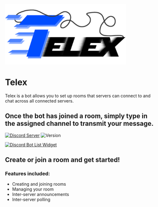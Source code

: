 <img alt='Banner' src='assets/Splash.png' width='400'>

# Telex
Telex is a bot allows you to set up rooms that servers can connect to and chat across all connected servers.

Once the bot has joined a room, simply type in the assigned channel to transmit your message.
-
[![Discord Server](https://img.shields.io/badge/-Support%20Server-b.svg?colorA=697ec4&colorB=7289da&logo=discord)](https://discord.gg/DjYykuz)
![Version](https://img.shields.io/github/package-json/v/exoRift/telex.svg?label=Version)

[![Discord Bot List Widget](https://discordbots.org/api/widget/462036425710501888.png?topcolor=4d83ff&middlecolor=004dff&usernamecolor=000000&certifiedcolor=0d94ba&datacolor=ffffff&labelcolor=4d83ff&highlightcolor=000000)](https://discordbots.org/bot/462036425710501888)

## Create or join a room and get started!

### Features included:
- Creating and joining rooms
- Managing your room
- Inter-server announcements
- Inter-server polling